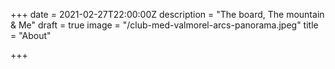 +++
date = 2021-02-27T22:00:00Z
description = "The board, The mountain & Me"
draft = true
image = "/club-med-valmorel-arcs-panorama.jpeg"
title = "About"

+++
